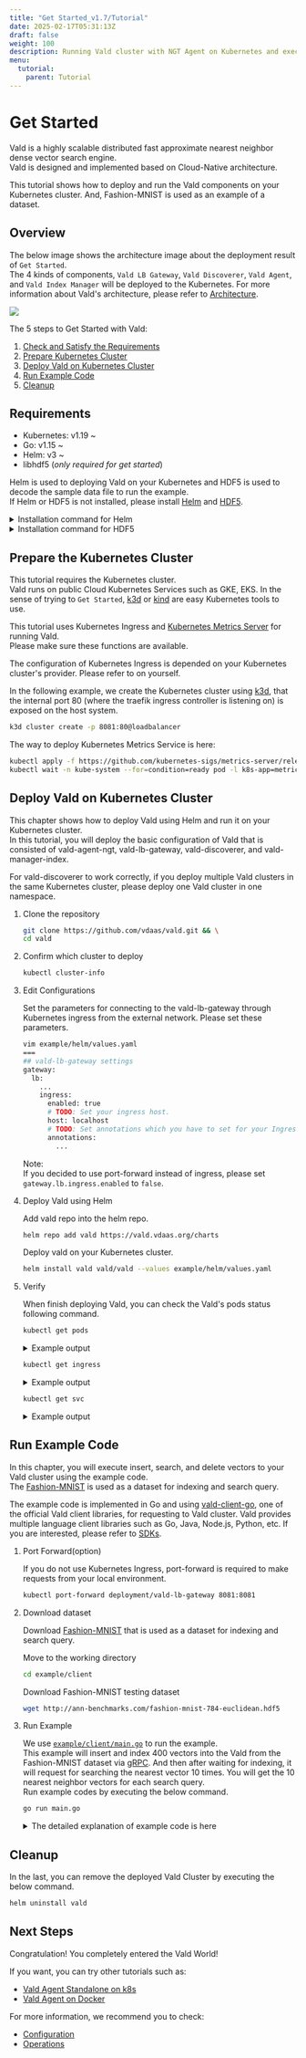 ```yaml
---
title: "Get Started_v1.7/Tutorial"
date: 2025-02-17T05:31:13Z
draft: false
weight: 100
description: Running Vald cluster with NGT Agent on Kubernetes and execute client codes
menu:
  tutorial:
    parent: Tutorial
---
```


# Get Started

Vald is a highly scalable distributed fast approximate nearest neighbor dense vector search engine.<br>
Vald is designed and implemented based on Cloud-Native architecture.

This tutorial shows how to deploy and run the Vald components on your Kubernetes cluster.
And, Fashion-MNIST is used as an example of a dataset.

## Overview

The below image shows the architecture image about the deployment result of `Get Started`.<br>
The 4 kinds of components, `Vald LB Gateway`, `Vald Discoverer`, `Vald Agent`, and `Vald Index Manager` will be deployed to the Kubernetes.
For more information about Vald's architecture, please refer to [Architecture](/docs/v1.7/overview/architecture).

<img src="/images/v1.7/tutorial/getstarted.svg" />

The 5 steps to Get Started with Vald:

1. [Check and Satisfy the Requirements](#Requirements)
1. [Prepare Kubernetes Cluster](#Prepare-the-Kubernetes-Cluster)
1. [Deploy Vald on Kubernetes Cluster](#Deploy-Vald-on-Kubernetes-Cluster)
1. [Run Example Code](#Run-Example-Code)
1. [Cleanup](#Cleanup)

## Requirements

- Kubernetes: v1.19 ~
- Go: v1.15 ~
- Helm: v3 ~
- libhdf5 (_only required for get started_)

Helm is used to deploying Vald on your Kubernetes and HDF5 is used to decode the sample data file to run the example.<br>
If Helm or HDF5 is not installed, please install [Helm](https://helm.sh/docs/intro/install) and [HDF5](https://www.hdfgroup.org/).

<details><summary>Installation command for Helm</summary><br>

```bash
curl https://raw.githubusercontent.com/helm/helm/main/scripts/get-helm-3 | bash
```

</details>

<details><summary>Installation command for HDF5</summary><br>

```bash
# yum
yum install -y hdf5-devel

# apt
apt-get install libhdf5-serial-dev

# homebrew
brew install hdf5
```

</details>

## Prepare the Kubernetes Cluster

This tutorial requires the Kubernetes cluster.<br>
Vald runs on public Cloud Kubernetes Services such as GKE, EKS.
In the sense of trying to `Get Started`, [k3d](https://k3d.io/) or [kind](https://kind.sigs.k8s.io/) are easy Kubernetes tools to use.

This tutorial uses Kubernetes Ingress and [Kubernetes Metrics Server](https://github.com/kubernetes-sigs/metrics-server) for running Vald.<br>
Please make sure these functions are available.<br>

The configuration of Kubernetes Ingress is depended on your Kubernetes cluster's provider.
Please refer to on yourself.

In the following example, we create the Kubernetes cluster using [k3d](https://k3d.io/), that the internal port 80 (where the traefik ingress controller is listening on) is exposed on the host system.

```bash
k3d cluster create -p 8081:80@loadbalancer
```

The way to deploy Kubernetes Metrics Service is here:

```bash
kubectl apply -f https://github.com/kubernetes-sigs/metrics-server/releases/latest/download/components.yaml && \
kubectl wait -n kube-system --for=condition=ready pod -l k8s-app=metrics-server --timeout=600s
```

## Deploy Vald on Kubernetes Cluster

This chapter shows how to deploy Vald using Helm and run it on your Kubernetes cluster.<br>
In this tutorial, you will deploy the basic configuration of Vald that is consisted of vald-agent-ngt, vald-lb-gateway, vald-discoverer, and vald-manager-index.<br>

<div class="caution">
For vald-discoverer to work correctly, if you deploy multiple Vald clusters in the same Kubernetes cluster, please deploy one Vald cluster in one namespace.
</div>

1. Clone the repository

   ```bash
   git clone https://github.com/vdaas/vald.git && \
   cd vald
   ```

1. Confirm which cluster to deploy

   ```bash
   kubectl cluster-info
   ```

1. Edit Configurations

   Set the parameters for connecting to the vald-lb-gateway through Kubernetes ingress from the external network.
   Please set these parameters.

   ```bash
   vim example/helm/values.yaml
   ===
   ## vald-lb-gateway settings
   gateway:
     lb:
       ...
       ingress:
         enabled: true
         # TODO: Set your ingress host.
         host: localhost
         # TODO: Set annotations which you have to set for your Ingress resource.
         annotations:
           ...
   ```

   Note:<br>
   If you decided to use port-forward instead of ingress, please set `gateway.lb.ingress.enabled` to `false`.

1. Deploy Vald using Helm

   Add vald repo into the helm repo.

   ```bash
   helm repo add vald https://vald.vdaas.org/charts
   ```

   Deploy vald on your Kubernetes cluster.

   ```bash
   helm install vald vald/vald --values example/helm/values.yaml
   ```

1. Verify

   When finish deploying Vald, you can check the Vald's pods status following command.

   ```bash
   kubectl get pods
   ```

   <details><summary>Example output</summary><br>
   If the deployment is successful, all Vald components should be running.

   ```bash
   NAME                                       READY   STATUS      RESTARTS   AGE
   vald-agent-ngt-0                           1/1     Running     0          7m12s
   vald-agent-ngt-1                           1/1     Running     0          7m12s
   vald-agent-ngt-2                           1/1     Running     0          7m12s
   vald-agent-ngt-3                           1/1     Running     0          7m12s
   vald-agent-ngt-4                           1/1     Running     0          7m12s
   vald-discoverer-7f9f697dbb-q44qh           1/1     Running     0          7m11s
   vald-lb-gateway-6b7b9f6948-4z5md           1/1     Running     0          7m12s
   vald-lb-gateway-6b7b9f6948-68g94           1/1     Running     0          6m56s
   vald-lb-gateway-6b7b9f6948-cvspq           1/1     Running     0          6m56s
   vald-manager-index-74c7b5ddd6-jrnlw        1/1     Running     0          7m12s
   ```

   </details>

   ```bash
   kubectl get ingress
   ```

   <details><summary>Example output</summary><br>

   ```bash
   NAME                      CLASS     HOSTS       ADDRESS        PORTS   AGE
   vald-lb-gateway-ingress   traefik   localhost   192.168.16.2   80      7m43s
   ```

   </details>

   ```bash
   kubectl get svc
   ```

   <details><summary>Example output</summary><br>

   ```bash
   NAME                 TYPE        CLUSTER-IP   EXTERNAL-IP   PORT(S)             AGE
   kubernetes           ClusterIP   10.43.0.1    <none>        443/TCP             9m29s
   vald-agent-ngt       ClusterIP   None         <none>        8081/TCP,3001/TCP   8m48s
   vald-discoverer      ClusterIP   None         <none>        8081/TCP,3001/TCP   8m48s
   vald-manager-index   ClusterIP   None         <none>        8081/TCP,3001/TCP   8m48s
   vald-lb-gateway      ClusterIP   None         <none>        8081/TCP,3001/TCP   8m48s
   ```

   </details>

## Run Example Code

In this chapter, you will execute insert, search, and delete vectors to your Vald cluster using the example code.<br>
The [Fashion-MNIST](https://github.com/zalandoresearch/fashion-mnist) is used as a dataset for indexing and search query.

The example code is implemented in Go and using [vald-client-go](https://github.com/vdaas/vald-client-go), one of the official Vald client libraries, for requesting to Vald cluster.
Vald provides multiple language client libraries such as Go, Java, Node.js, Python, etc.
If you are interested, please refer to [SDKs](/docs/v1.7/user-guides/sdks).<br>

1.  Port Forward(option)

    If you do not use Kubernetes Ingress, port-forward is required to make requests from your local environment.

    ```bash
    kubectl port-forward deployment/vald-lb-gateway 8081:8081
    ```

1.  Download dataset

    Download [Fashion-MNIST](https://github.com/zalandoresearch/fashion-mnist) that is used as a dataset for indexing and search query.

    Move to the working directory

    ```bash
    cd example/client
    ```

    Download Fashion-MNIST testing dataset

    ```bash
    wget http://ann-benchmarks.com/fashion-mnist-784-euclidean.hdf5
    ```

1.  Run Example

    We use [`example/client/main.go`](https://github.com/vdaas/vald/blob/main/example/client/main.go) to run the example.<br>
    This example will insert and index 400 vectors into the Vald from the Fashion-MNIST dataset via [gRPC](https://grpc.io/).
    And then after waiting for indexing, it will request for searching the nearest vector 10 times.
    You will get the 10 nearest neighbor vectors for each search query.<br>
    Run example codes by executing the below command.

    ```bash
    go run main.go
    ```

    <details><summary>The detailed explanation of example code is here</summary><br>
    This will execute 6 steps.

    1.  init

        - Import packages
            <details><summary>example code</summary><br>

          ```go
          package main

          import (
              "context"
              "encoding/json"
              "flag"
              "time"

              "github.com/kpango/fuid"
              "github.com/kpango/glg"
              "github.com/vdaas/vald-client-go/v1/payload"
              "github.com/vdaas/vald-client-go/v1/vald"
              "gonum.org/v1/hdf5"
              "google.golang.org/grpc"
              "google.golang.org/grpc/credentials/insecure"
          )
          ```

            </details>

        - Set variables

          - The constant number of training datasets and test datasets.
              <details><summary>example code</summary><br>

            ```go
            const (
                insertCount = 400
                testCount = 20
            )
            ```

              </details>

          - The variables for configuration.
              <details><summary>example code</summary><br>

            ```go
            const (
                datasetPath         string
                grpcServerAddr      string
                indexingWaitSeconds uint
            )
            ```

              </details>

        - Recognition parameters.
            <details><summary>example code</summary><br>

          ```go
          func init() {
              flag.StringVar(&datasetPath, "path", "fashion-mnist-784-euclidean.hdf5", "set dataset path")
              flag.StringVar(&grpcServerAddr, "addr", "127.0.0.1:8081", "set gRPC server address")
              flag.UintVar(&indexingWaitSeconds, "wait", 60, "set indexing wait seconds")
              flag.Parse()
          }
          ```

            </details>

    1.  load

        - Loading from Fashion-MNIST dataset and set id for each vector that is loaded. This step will return the training dataset, test dataset, and ids list of ids when loading is completed with success.
            <details><summary>example code</summary><br>

          ```go
          ids, train, test, err := load(datasetPath)
          if err != nil {
              glg.Fatal(err)
          }
          ```

            </details>

    1.  Create the gRPC connection and Vald client with gRPC connection.

        <details><summary>example code</summary><br>

        ```go
        ctx := context.Background()

        conn, err := grpc.DialContext(ctx, grpcServerAddr, grpc.WithTransportCredentials(insecure.NewCredentials()))
        if err != nil {
            glg.Fatal(err)
        }

        client := vald.NewValdClient(conn)
        ```

        </details>

    1.  Insert and Index

        - Insert and Indexing 400 training datasets to the Vald agent.
            <details><summary>example code</summary><br>

          ```go
          for i := range ids [:insertCount] {
              _, err := client.Insert(ctx, &payload.Insert_Request{
                  Vector: &payload.Object_Vector{
                      Id:     ids[i],
                      Vector: train[i],
                  },
                  Config: &payload.Insert_Config{
                      SkipStrictExistCheck: true,
                  },
              })
              if err != nil {
                  glg.Fatal(err)
              }
              if i%10 == 0 {
                  glg.Infof("Inserted %d", i)
              }
          }
          ```

            </details>

        - Wait until indexing finish.
            <details><summary>example code</summary><br>

          ```go
          wt := time.Duration(indexingWaitSeconds) * time.Second
          glg.Infof("Wait %s for indexing to finish", wt)
          time.Sleep(wt)
          ```

            </details>

    1.  Search

        - Search 10 neighbor vectors for each 20 test datasets and return a list of the neighbor vectors.

        - When getting approximate vectors, the Vald client sends search config and vector to the server via gRPC.
            <details><summary>example code</summary><br>

          ```go
          glg.Infof("Start search %d times", testCount)
          for i, vec := range test[:testCount] {
              res, err := client.Search(ctx, &payload.Search_Request){
                  Vector: vec,
                  Config: &payload.Search_Config{
                      Num: 10,
                      Radius: -1,
                      Epsilon: 0.1,
                      Timeout: 100000000,
                  }
              }
              if err != nil {
                  glg.Fatal(err)
              }

              b, _ := json.MarshalIndent(res.GetResults(), "", " ")
              glg.Infof("%d - Results : %s\n\n", i+1, string(b))
              time.Sleep(1 * time.Second)
          }
          ```

            </details>

    1.  Remove

        - Remove 400 indexed training datasets from the Vald agent.
            <details><summary>example code</summary><br>

          ```go
          for i := range ids [:insertCount] {
              _, err := client.Remove(ctx, &payload.Remove_Request{
                  Id: &payload.Object_ID{
                      Id: ids[i],
                  },
              })
              if err != nil {
                  glg.Fatal(err)
              }
              if i%10 == 0 {
                  glg.Infof("Removed %d", i)
              }
          }
          ```

            </details>

## Cleanup

In the last, you can remove the deployed Vald Cluster by executing the below command.

```bash
helm uninstall vald
```

## Next Steps

Congratulation! You completely entered the Vald World!

If you want, you can try other tutorials such as:

- [Vald Agent Standalone on k8s](/docs/v1.7/tutorial/vald-agent-standalone-on-k8s)
- [Vald Agent on Docker](/docs/v1.7/tutorial/vald-agent-standalone-on-docker)

For more information, we recommend you to check:

- [Configuration](/docs/v1.7/user-guides/configuration)
- [Operations](/docs/v1.7/user-guides/operations)
